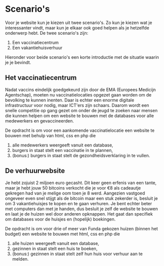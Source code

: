 # Scenario's

Voor je website kun je kiezen uit twee scenario's. Zo kun je kiezen 
wat je interessanter vindt, maar kun je elkaar ook goed helpen als je 
hetzelfde onderwerp hebt. De twee scenario's zijn:

1) Een vaccinatiecentrum
2) Een vakantiehuisverhuur

Hieronder voor beide scenario's een korte introductie met de situatie
waarin je je bevindt.

## Het vaccinatiecentrum

Nadat vaccins eindelijk goedgekeurd zijn door de EMA (Europees Medicijn
Agentschap), moeten nu vaccinatielocaties opgezet gaan worden om de
bevolking te kunnen inenten. Daar is echter een enorme digitale 
infrastructuur voor nodig, maar ICT'ers zijn schaars. Daarom wordt een
snelle competitie op gang gezet om onder de jeugd te zoeken naar mensen
die kunnen helpen om een website te bouwen met de databases voor alle
medewerkers en gevaccineerden.

De opdracht is om voor een aankomende vaccinatielocatie een website
te bouwen met behulp van html, css en php die

1) alle medewerkers weergeeft vanuit een database,
2) burgers in staat stelt een vaccinatie in te plannen,
3) (bonus:) burgers in staat stelt de gezondheidsverklaring in te vullen.

## De verhuurwebsite

Je hebt zojuist 2 miljoen euro gecasht. Dit keer geen erfenis van een
tante, maar je hebt jouw 50 bitcoins verkocht die je voor €8 als 
cadeautje gekregen had van je melige oom toen je 8 werd. Aangezien
vastgoed ongeveer even snel stijgt als de bitcoin maar een stuk
zekerder is, besluit je om 3 vakantiehuisjes te kopen en te gaan
verhuren. Je bent echter beter met computers dan met je handen, dus
besluit je zelf de website te bouwen en laat je de huizen wel door
anderen opknappen. Het gaat dan specifiek om databases voor de huisjes
en (hopelijk) boekingen.

De opdracht is om voor drie of meer van Funda gekozen huizen (binnen 
het budget) een website te bouwen met html, css en php die

1) alle huizen weergeeft vanuit een database,
2) gezinnen in staat stelt een huis te boeken,
3) (bonus:) gezinnen in staat stelt zelf hun huis voor verhuur aan te melden.
